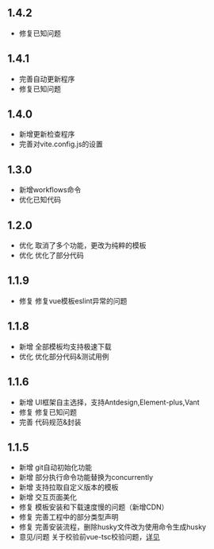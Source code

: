 ## 1.4.2
- 修复已知问题
## 1.4.1
- 完善自动更新程序
- 修复已知问题
## 1.4.0
- 新增更新检查程序
- 完善对vite.config.js的设置
## 1.3.0
- 新增workflows命令
- 优化已知代码
## 1.2.0
- 优化 取消了多个功能，更改为纯粹的模板
- 优化 优化了部分代码
## 1.1.9
- 修复 修复vue模板eslint异常的问题
## 1.1.8
- 新增 全部模板均支持极速下载
- 优化 优化部分代码&测试用例
## 1.1.6
- 新增 UI框架自主选择，支持Antdesign,Element-plus,Vant
- 修复 修复已知问题
- 完善 代码规范&封装
## 1.1.5

- 新增 git自动初始化功能
- 新增 部分执行命令功能替换为concurrently
- 新增 支持拉取自定义版本的模板
- 新增 交互页面美化
- 修复 模板安装和下载速度慢的问题（新增CDN）
- 修复 完善工程中的部分类型声明
- 修复 完善安装流程，删除husky文件改为使用命令生成husky
- 意见/问题 关于校验前vue-tsc校验问题，[详见](https://github.com/seho-code-life/project_template/issues/1) 
